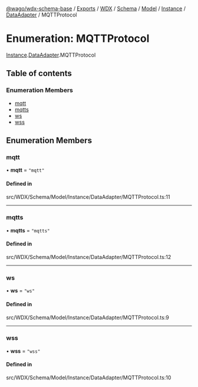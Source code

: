 [@wago/wdx-schema-base](../README.md) / [Exports](../modules.md) / [WDX](../modules/WDX.md) / [Schema](../modules/WDX.Schema.md) / [Model](../modules/WDX.Schema.Model.md) / [Instance](../modules/WDX.Schema.Model.Instance.md) / [DataAdapter](../modules/WDX.Schema.Model.Instance.DataAdapter.md) / MQTTProtocol

# Enumeration: MQTTProtocol

[Instance](../modules/WDX.Schema.Model.Instance.md).[DataAdapter](../modules/WDX.Schema.Model.Instance.DataAdapter.md).MQTTProtocol

## Table of contents

### Enumeration Members

- [mqtt](WDX.Schema.Model.Instance.DataAdapter.MQTTProtocol.md#mqtt)
- [mqtts](WDX.Schema.Model.Instance.DataAdapter.MQTTProtocol.md#mqtts)
- [ws](WDX.Schema.Model.Instance.DataAdapter.MQTTProtocol.md#ws)
- [wss](WDX.Schema.Model.Instance.DataAdapter.MQTTProtocol.md#wss)

## Enumeration Members

### mqtt

• **mqtt** = ``"mqtt"``

#### Defined in

src/WDX/Schema/Model/Instance/DataAdapter/MQTTProtocol.ts:11

___

### mqtts

• **mqtts** = ``"mqtts"``

#### Defined in

src/WDX/Schema/Model/Instance/DataAdapter/MQTTProtocol.ts:12

___

### ws

• **ws** = ``"ws"``

#### Defined in

src/WDX/Schema/Model/Instance/DataAdapter/MQTTProtocol.ts:9

___

### wss

• **wss** = ``"wss"``

#### Defined in

src/WDX/Schema/Model/Instance/DataAdapter/MQTTProtocol.ts:10
